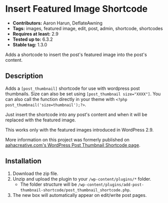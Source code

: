 # Insert Featured Image Shortcode
* **Contributors:** Aaron Harun, DeflateAwning
* **Tags:** images, featured image, edit, post, admin, shortcode, shortcodes
* **Requires at least:** 2.9
* **Tested up to:** 6.3.2
* **Stable tag:** 1.3.0

Adds a shortcode to insert the post's featured image into the post's content.

## Description
Adds a `[post_thumbnail]` shortcode for use with wordpress post thumbnails. Size can also be set using `[post_thumbnail size="XXXX"]`. You can also call the function directly in your theme with `<?php post_thumbnail('size=thumbnail');?>`.

Just insert the shortcode into any post's content and when it will be replaced with the featured image.

This works only with the featured images introduced in WordPress 2.9.

More information on this project was formerly published on [aahacreative.com's WordPress Post Thumbnail Shortcode page](https://web.archive.org/web/20120208201355/http://aahacreative.com/our-projects/wordpress-post-featured-image-shortcode/).

## Installation
1. Download the zip file.
2. Unzip and upload the plugin to your `/wp-content/plugins/*` folder.
    * The folder structure will be `/wp-content/plugins/add-post-thumbnail-shortcode/post_thumbnail_shortcode.php`.
3. The new box will automatically appear on edit/write post pages.
